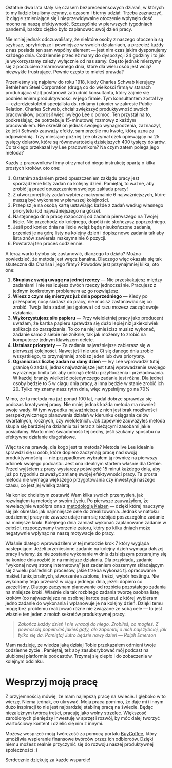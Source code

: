 Ostatnie dwa lata stały się czasem bezprecedensowych działań, w których to my ludzie braliśmy czynny, a czasem i bierny udział. Trzeba zaznaczyć, iż ciągle zmieniające się i nieprzewidywalne otoczenie wpłynęło dość mocno na naszą efektywność. Szczególnie w pierwszych tygodniach pandemii, bardzo ciężko było zaplanować swój dzień pracy.

Nie mniej jednak odczuwaliśmy, że niektóre osoby z naszego otoczenia są szybsze, sprytniejsze i pewniejsze w swoich działaniach, a przecież każdy z nas posiada ten sam wspólny element — jest nim czas jakim dysponujemy każdego dnia. Codziennie przecież mamy do dyspozycji 24 godziny i to jak je wykorzystamy zależy wyłącznie od nas samy. Często jednak mierzymy się z poczuciem zmarnowanego dnia, które dla wielu osób jest wciąż niezwykle frustrujące. Pewnie często to miałeś prawda?

Przenieśmy się najpierw do roku 1918, kiedy Charles Schwab kierujący Bethlehem Steel Corporation (drugą co do wielkości firmą w stanach produkująca stal) postanowił zatrudnić konsultanta, który zajmie się podniesieniem produktywności w jego firmie. Tym konsultantem został Ivy — czterdziestoletni specjalista ds. reklamy i pionier w zakresie Public Relation. Charles Schwab, chciał zwiększyć produktywność swoich pracowników, poprosił więc Ivy’ego Lee o pomoc. Ten przystał na to, podkreślając, że potrzebuje 15-minutowej rozmowy z każdym pracownikiem. Nie określił on jednak swojego wynagrodzenia, zaznaczył, że jeśli Schwab zauważy efekty, sam prześle mu kwotę, którą uzna za odpowiednią. Trzy miesiące później Lee otrzymał czek opiewający na 25 tysięcy dolarów, które są równowartością dzisiejszych 400 tysięcy dolarów. Co takiego przekazał Ivy Lee pracownikom? Na czym zatem polega jego metoda?

Każdy z pracowników firmy otrzymał od niego instrukcję opartą o kilka prostych kroków, oto one:

1.  Ostatnim zadaniem przed opuszczeniem zakłądu pracy jest sporządzenie listy zadań na kolejny dzień. Pamiętaj, to ważne, aby zrobić ją przed opuszczeniem swojego zakładu pracy!
2.  Z utworzonej listy zadań wybierz maksymalnie 6 najważniejszych, które muszą być wykonane w pierwszej kolejności.
3.  Przepisz je na osobą kartę ustawiając każde z zadań według własnego priorytetu (od najważniejszego na górze).
4.  Następnego dnia pracę rozpocznij od zadania pierwszego na Twojej liście. Nie przechodź do kolejnego, dopóki nie skończysz poprzedniego.
5.  Jeśli pod koniec dnia na liście wciąż będą nieukończone zadania, przenieś je na górę listy na kolejny dzień i dopisz nowe zadania tak aby lista znów zawierała maksymalnie 6 pozycji.
6.  Powtarzaj ten proces codziennie.

A teraz warto byłoby się zastanowić, dlaczego to działa? Można powiedzieć, że metoda jest wręcz banalna. Dlaczego więc okazała się tak skuteczna dla Charlsa i jego firmy? Powodów jest przynajmniej kilka, oto one:

1.  **Skupiasz swoją uwagę na jednej rzeczy** — Nie przeskakujesz między zadaniami i nie realizujesz dwóch rzeczy jednocześnie. Pracujesz z jednym konkretnym problemem aż go rozwiążesz.
2.  **Wiesz z czym się mierzysz już dnia poprzedniego** — Kiedy po przespanej nocy siadasz do pracy, nie musisz zastanawiać się co zrobić. Twoja lista zadań jest gotowa i od razu możesz zacząć swoje działania.
3.  **Wykorzystujesz siłe papieru** — Przy wieloletniej pracy jako producent uważam, że kartka papieru sprawdza się dużo lepiej niż jakiekolwiek aplikacja do zarządzania. To co na niej umieścisz musisz wykonać, zadanie samo z siebie nie zniknie, tak jak możemy to zrobić na komputerze jednym klawiszem delete.
4.  **Ustalasz priorytety** — Za zadania najważniejsze zabierasz się w pierwszej kolejności. Nawet jeśli nie uda Ci się danego dnia zrobić wszystkiego, to przynajmniej zrobisz jeden lub dwa priorytety.
5.  **Ograniczasz liczbę zadań na dany dzień** — Ivy Lee wprowadził tutaj granicę 6 zadań, jednak najważniejsze jest tutaj wprowadzenie swojego wyraźnego limitu tak aby uniknąć efektu przytłoczenia i przeładowania. W każdej branży wielkość pojedynczego zadania jest różna. Dla jednej osoby będzie to 5 w ciagu dnia pracy, a inna będzie w stanie zrobić ich 20. Tylko my znamy nasz rytm dnia, więc wypełnijmy go na 70%

Mimo, że ta metoda ma już ponad 100 lat, nadal dobrze sprawdza się podczas kreatywnej pracy. Nie mniej jednak każda metoda ma również swoje wady. W tym wypadku najważniejsza z nich jest brak możliwości perspektywicznego planowania działań w kierunku osiągania celów kwartalnych, rocznych, czy wieloletnich. Jak zapewnie zauważyłeś metoda skupia się bardziej na działaniu tu i teraz z bieżącymi zasobami jakie posiadamy. Warto mieć świadomość tej cechy, jeśli szukamy sposobu na efektywne działanie długofalowe.

Więc tak na prawdę, dla kogo jest ta metoda? Metoda Ive Lee idealnie sprawdzi się u osób, które dopiero zaczynają pracę nad swoją produktywnością — nie przypadkowo wybrałem ją również na pierwszy odcinek swojego podcastu. Jest ona idealnym startem właśnie dla Ciebie. Przed wyjściem z pracy wystarczy poświęcić 15 minut każdego dnia, aby już po tygodniu zauważyć zmianę swojej efektywności pracy. Ta prosta metoda nie wymaga większego przygotowania czy inwestycji naszego czasu, co jest jej wielką zaletą.

Na koniec chciałbym zostawić Wam kilka swoich przemyśleń, jak rozwinąłem tą metodę w swoim życiu. Po pierwsze zauważyłem, że rewelacyjnie współpra ona z [metodologią Kaizen](https://www.leszekkrol.com/jak-wykorzystac-filozofie-malych-krokow-kaizen/) — dzięki której nauczymy się jak określać jak najmniejsze cele do zrealizowania. Jednak w natłoku codziennej pracy nie zawsze udaje nam się rozbijać poszczególne zadanie na mniejsze kroki. Kolejnego dnia zamiast wykonać zaplanowane zadanie w całości, rozpoczynamy tworzenie zatoru, który po kilku dniach może negatywnie wpłynąc na naszą motywacje do pracy.

Właśnie dlatego wprowadziłem w tej metodzie krok 7 który wygląda następująco: Jeżeli przeniesione zadanie na kolejny dzień wymaga dalszej pracy i wiemy, że nie zostanie wykonanie w dniu dzisiejszym postarajmy się na koniec dnia rozbić je na mniejsze działania. Dla przykładu, zadanie “wykonaj nową stronę internetową” jest zadaniem obszernym składającym się z wielu pośrednich procesów, jakie trzeba wykonać tj. opracowanie makiet funkcjonalnych, stworzenie szablonu, treści, wybór hostingu. Nie wykonamy tego przecież w ciągu jednego dnia, jeżeli dopiero co zaczeliśmy. Dlatego zaczynam planowanie od rozbicia pozostałego zadania na mniejsze kroki. Właśnie dla tak rozbitego zadania tworzę osobna listę kroków (co najważniejsze na osobnej kartce papieru) z której wybieram jedno zadanie do wykonania i wplanowuje je na kolejny dzień. Dzięki temu mogę bez problemu realizować różne nie związane ze sobą cele — to jest właśnie ten jeden z moich sekretów produktywnej pracy.

> _Zakończ każdy dzień i nie wracaj do niego. Zrobiłeś, co mogłeś. Z pewnością popełniłeś jakieś gafy, ale zapomnij o nich najszybciej, jak tylko się da. Pamiętaj Jutro będzie nowy dzień — Ralph Emerson_

Mam nadzieję, że wiedza jaką dzisiaj Tobie przekazałem odmieni twoje codzienne życie . Pamiętaj, też aby zasubsrybować mój podcast na ulubionej platformie podcastów. Trzymaj się ciepło i do zobaczenia w kolejnym odcinku.

**Wesprzyj moją pracę**
=======================

Z przyjemnością mówię, że mam najlepszą pracę na świecie. I głęboko w to wierzę. Niema jednak, co ukrywać. Moja praca pomimo, że daje mi i innym dużo inspiracji to nie jest najbardziej stabilną pracą na świecie. Będąc niezależnym twórcą treści, pracuję jako wolny strzelec. Większość zarobionych pieniędzy inwestuję w sprzęt i rozwój, by móc dalej tworzyć wartościowy kontent i dzielić się nim z innymi.

Możesz wesprzeć moją twórczość za pomocą portalu [BuyCoffee](https://buycoffee.to/leszekkrol), który umożliwia wspieranie finansowe twórców przez ich odbiorców. Dzięki niemu możesz realnie przyczynić się do rozwoju naszej produktywnej społeczności :)

Serdecznie dziękuję za każde wsparcie!